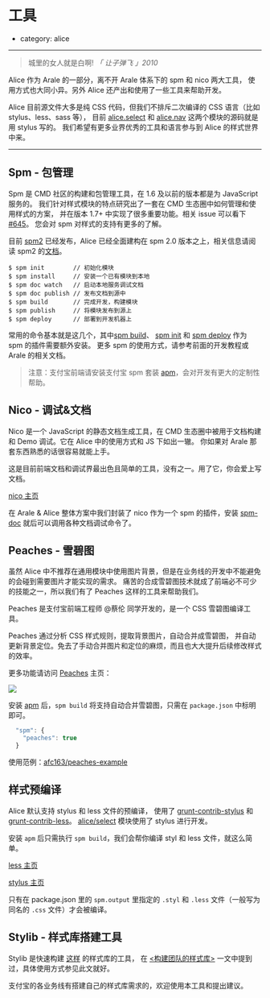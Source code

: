 # 工具


- category: alice

---

> 城里的女人就是白啊! *「 让子弹飞 」2010*

Alice 作为 Arale 的一部分，离不开 Arale 体系下的 spm 和 nico 两大工具，
使用方式也大同小异。另外 Alice 还产出和使用了一些工具来帮助开发。

Alice 目前源文件大多是纯 CSS 代码，但我们不排斥二次编译的 CSS 语言（比如 stylus、less、sass 等），
目前 [alice.select](http://aliceui.org/select) 和 [alice.nav](http://aliceui.org/nav) 这两个模块的源码就是用 stylus 写的。
我们希望有更多业界优秀的工具和语言参与到 Alice 的样式世界中来。

---

## Spm - 包管理

Spm 是 CMD 社区的构建和包管理工具，在 1.6 及以前的版本都是为 JavaScript 服务的。
我们针对样式模块的特点研究出了一套在 CMD 生态圈中如何管理和使用样式的方案，
并在版本 1.7+ 中实现了很多重要功能。相关 issue 可以看下 [#645](https://github.com/spmjs/spm/issues/645)。
您会对 spm 对样式的支持有更多的了解。

目前 [spm2](http://github.com/spmjs/spm2) 已经发布，Alice 已经全面建构在 spm 2.0 版本之上，相关信息请阅读 spm2 的[文档](http://docs.spmjs.org/)。

```
$ spm init        // 初始化模块
$ spm install     // 安装一个已有模块到本地
$ spm doc watch   // 启动本地服务调试文档
$ spm doc publish // 发布文档到源中
$ spm build       // 完成开发，构建模块
$ spm publish     // 将模块发布到源上
$ spm deploy      // 部署到开发机器上
```

常用的命令基本就是这几个，其中[spm build](https://github.com/spmjs/spm-build)、 [spm init](https://github.com/spmjs/spm-init) 和 [spm deploy](https://github.com/spmjs/spm-deploy) 作为 spm 的插件需要额外安装。
更多 spm 的使用方式，请参考前面的开发教程或 Arale 的相关文档。

> 注意：支付宝前端请安装支付宝 spm 套装 [apm](https://github.com/spmjs/apm)，会对开发有更大的定制性帮助。


## Nico - 调试&文档

Nico 是一个 JavaScript 的静态文档生成工具，在 CMD 生态圈中被用于文档构建和 Demo 调试。它在 Alice 中的使用方式和 JS 下如出一辙。
你如果对 Arale 那套东西熟悉的话很容易就能上手。

这是目前前端文档和调试界最出色且简单的工具，没有之一。用了它，你会爱上写文档。

[nico 主页](http://lab.lepture.com/nico/)

在 Arale & Alice 整体方案中我们封装了 nico 作为一个 spm 的插件，安装 [spm-doc](https://github.com/spmjs/spm-doc) 就后可以调用各种文档调试命令了。

## Peaches - 雪碧图

虽然 Alice 中不推荐在通用模块中使用图片背景，但是在业务线的开发中不能避免的会碰到需要图片才能实现的需求。
痛苦的合成雪碧图技术就成了前端必不可少的技能之一，所以我们有了 Peaches 这样的工具来帮助我们。

Peaches 是支付宝前端工程师 @蔡伦 同学开发的，是一个 CSS 雪碧图编译工具。

Peaches 通过分析 CSS 样式规则，提取背景图片，自动合并成雪碧图，
并自动更新背景定位。免去了手动合并图片和定位的麻烦，而且也大大提升后续修改样式的效率。

更多功能请访问 [Peaches](http://peaches.io/) 主页：

[![](https://raw.github.com/slowhost/upload/1362839444253/peaches.png)](http://peaches.io/)

安装 [apm](https://github.com/spmjs/apm) 后，`spm build` 将支持自动合并雪碧图，只需在 `package.json` 中标明即可。

```js
  "spm": {
    "peaches": true
  }
```

使用范例：[afc163/peaches-example](https://github.com/afc163/peaches-example)

## 样式预编译

Alice 默认支持 stylus 和 less 文件的预编译，
使用了 [grunt-contrib-stylus](https://github.com/gruntjs/grunt-contrib-stylus) 和 [grunt-contrib-less](https://github.com/gruntjs/grunt-contrib-less)。
[alice/select](https://github.com/aliceui/select) 模块使用了 stylus 进行开发。

安装 `apm` 后只需执行 `spm build`，我们会帮你编译 styl 和 less 文件，就这么简单。

[less 主页](http://www.lesscss.net/)

[stylus 主页](http://learnboost.github.com/stylus/)

只有在 package.json 里的 `spm.output` 里指定的 `.styl` 和 `.less` 文件（一般写为同名的 `.css` 文件）才会被编译。

## Stylib - 样式库搭建工具

Stylib 是快速构建 [这样](http://aliceui.org/stylib) 的样式库的工具，
在 [<构建团队的样式库>](/docs/build.html#构建团队的样式库) 一文中提到过，具体使用方式参见此文就好。

支付宝的各业务线有搭建自己的样式库需求的，欢迎使用本工具和提出建议。

